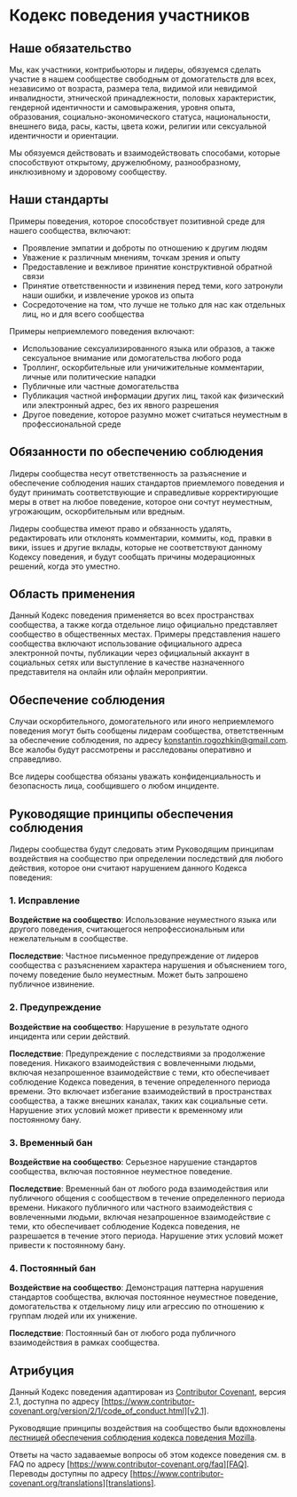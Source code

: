 # Кодекс поведения участников

## Наше обязательство

Мы, как участники, контрибьюторы и лидеры, обязуемся сделать участие в нашем
сообществе свободным от домогательств для всех, независимо от возраста, размера тела,
видимой или невидимой инвалидности, этнической принадлежности, половых характеристик, гендерной
идентичности и самовыражения, уровня опыта, образования, социально-экономического статуса,
национальности, внешнего вида, расы, касты, цвета кожи, религии или сексуальной
идентичности и ориентации.

Мы обязуемся действовать и взаимодействовать способами, которые способствуют открытому, дружелюбному,
разнообразному, инклюзивному и здоровому сообществу.

## Наши стандарты

Примеры поведения, которое способствует позитивной среде для нашего
сообщества, включают:

* Проявление эмпатии и доброты по отношению к другим людям
* Уважение к различным мнениям, точкам зрения и опыту
* Предоставление и вежливое принятие конструктивной обратной связи
* Принятие ответственности и извинения перед теми, кого затронули наши ошибки,
  и извлечение уроков из опыта
* Сосредоточение на том, что лучше не только для нас как отдельных лиц, но и для всего
  сообщества

Примеры неприемлемого поведения включают:

* Использование сексуализированного языка или образов, а также сексуальное внимание или домогательства
  любого рода
* Троллинг, оскорбительные или уничижительные комментарии, личные или политические нападки
* Публичные или частные домогательства
* Публикация частной информации других лиц, такой как физический или электронный адрес,
  без их явного разрешения
* Другое поведение, которое разумно может считаться неуместным в
  профессиональной среде

## Обязанности по обеспечению соблюдения

Лидеры сообщества несут ответственность за разъяснение и обеспечение соблюдения наших стандартов
приемлемого поведения и будут принимать соответствующие и справедливые корректирующие меры в
ответ на любое поведение, которое они сочтут неуместным, угрожающим, оскорбительным
или вредным.

Лидеры сообщества имеют право и обязанность удалять, редактировать или отклонять
комментарии, коммиты, код, правки в вики, issues и другие вклады, которые
не соответствуют данному Кодексу поведения, и будут сообщать причины модерационных
решений, когда это уместно.

## Область применения

Данный Кодекс поведения применяется во всех пространствах сообщества, а также когда
отдельное лицо официально представляет сообщество в общественных местах.
Примеры представления нашего сообщества включают использование официального адреса электронной почты,
публикации через официальный аккаунт в социальных сетях или выступление в качестве назначенного
представителя на онлайн или офлайн мероприятии.

## Обеспечение соблюдения

Случаи оскорбительного, домогательного или иного неприемлемого поведения могут быть
сообщены лидерам сообщества, ответственным за обеспечение соблюдения, по адресу
konstantin.rogozhkin@gmail.com.
Все жалобы будут рассмотрены и расследованы оперативно и справедливо.

Все лидеры сообщества обязаны уважать конфиденциальность и безопасность
лица, сообщившего о любом инциденте.

## Руководящие принципы обеспечения соблюдения

Лидеры сообщества будут следовать этим Руководящим принципам воздействия на сообщество при определении
последствий для любого действия, которое они считают нарушением данного Кодекса поведения:

### 1. Исправление

**Воздействие на сообщество**: Использование неуместного языка или другого поведения, считающегося
непрофессиональным или нежелательным в сообществе.

**Последствие**: Частное письменное предупреждение от лидеров сообщества с разъяснением
характера нарушения и объяснением того, почему поведение было неуместным. Может быть запрошено публичное извинение.

### 2. Предупреждение

**Воздействие на сообщество**: Нарушение в результате одного инцидента или серии
действий.

**Последствие**: Предупреждение с последствиями за продолжение поведения. Никакого
взаимодействия с вовлеченными людьми, включая незапрошенное взаимодействие с
теми, кто обеспечивает соблюдение Кодекса поведения, в течение определенного периода времени. Это
включает избегание взаимодействий в пространствах сообщества, а также внешних каналах,
таких как социальные сети. Нарушение этих условий может привести к временному или постоянному
бану.

### 3. Временный бан

**Воздействие на сообщество**: Серьезное нарушение стандартов сообщества, включая
постоянное неуместное поведение.

**Последствие**: Временный бан от любого рода взаимодействия или публичного
общения с сообществом в течение определенного периода времени. Никакого публичного или
частного взаимодействия с вовлеченными людьми, включая незапрошенное взаимодействие
с теми, кто обеспечивает соблюдение Кодекса поведения, не разрешается в течение этого периода.
Нарушение этих условий может привести к постоянному бану.

### 4. Постоянный бан

**Воздействие на сообщество**: Демонстрация паттерна нарушения стандартов сообщества,
включая постоянное неуместное поведение, домогательства к отдельному лицу
или агрессию по отношению к группам людей или их унижение.

**Последствие**: Постоянный бан от любого рода публичного взаимодействия в рамках
сообщества.

## Атрибуция

Данный Кодекс поведения адаптирован из [Contributor Covenant][homepage],
версия 2.1, доступна по адресу
[https://www.contributor-covenant.org/version/2/1/code_of_conduct.html][v2.1].

Руководящие принципы воздействия на сообщество были вдохновлены
[лестницей обеспечения соблюдения кодекса поведения Mozilla][Mozilla CoC].

Ответы на часто задаваемые вопросы об этом кодексе поведения см. в FAQ по адресу
[https://www.contributor-covenant.org/faq][FAQ]. Переводы доступны по адресу
[https://www.contributor-covenant.org/translations][translations].

[homepage]: https://www.contributor-covenant.org
[v2.1]: https://www.contributor-covenant.org/version/2/1/code_of_conduct.html
[Mozilla CoC]: https://github.com/mozilla/diversity
[FAQ]: https://www.contributor-covenant.org/faq
[translations]: https://www.contributor-covenant.org/translations
